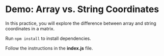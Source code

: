 # Demo: Array vs. String Coordinates

In this practice, you will explore the difference between array and string
coordinates in a matrix.

Run `npm install` to install dependencies.

Follow the instructions in the __index.js__ file.
